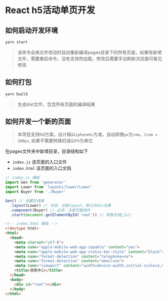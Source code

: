 # React h5活动单页开发

## 如何启动开发环境

```bash
yarn start
```

> 该命令会再文件改动时自动重新编译pages目录下的所有页面，如果有新增文件，需要重启命令，没有支持热加载，修改后需要手动刷新浏览器可看见修改

## 如何打包

```bash
yarn build
```

> 生成dist文件，包含所有页面的编译结果

## 如何开发一个新的页面

> 本项目支持hd方案，设计稿以`iphone6s`为准，自动转换`px`为`rem`，`1rem = 100px`, 如果不需要转换的请以`PX`为单位

在pages文件夹中新增目录，目录结构如下
* `index.js` 该页面的入口文件
* `index.html` 该页面的入口文档

```js
// index.js 模版
import Gen from 'generator'
import Lower from 'layouts/lower/Lower'
import Buyer from './Buyer'

Gen() // 创建生成器
  .layout(Lower) // 可选，注册layout，默认为div包裹
  .component(Buyer) // 必须，注册页面组件
  .start(document.getElementById('root')) // 获取文档入口

```

```html
<!-- index.html 模版 -->
<!doctype html>
<html>
  <head>
    <meta charset="utf-8">
    <meta name="apple-mobile-web-app-capable" content="yes">
    <meta name="apple-mobile-web-app-status-bar-style" content="black">
    <meta name="format-detection" content="telephone=no">
    <meta name="format-detection" content="email=no">
    <meta name="viewport" content="width=device-width,initial-scale=1,maximum-scale=1,minimum-scale=1,user-scalable=no">
    <title>消息中心</title>
  </head>
  <body>
    <div id="root"></div>
  </body>
</html>
```
